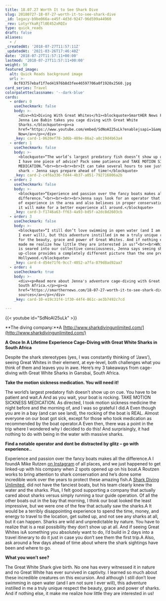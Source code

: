```yaml
---
title: 18.07.27 Worth It to See Shark Dive
slug: 20180727-18-07-27-worth-it-to-see-shark-dive
_id: legacy-b9be066a-e45f-4d3d-9247-96d599a44960
_rev: LotyrYkaRjTl0E452xRQIv
type: quick_reads
draft: false
aliases:
  - /
_createdAt: '2018-07-27T11:57:11Z'
_updatedAt: '2021-03-26T17:46:40Z'
date: '2018-07-27T11:57:11+00:00'
lastmod: '2018-07-27T11:57:11+00:00'
weight: 50
featured_image:
  alt: Quick Reads background image
  url: >-
    8cf83757ebaf1f7ed41976b8d3fee46597706a0f1920x2560.jpg
card_series: Travel
colorpaletteclassname: '--dark-blue'
cards:
  - order: 0
    useCheckmark: false
    body: >-
      <div><h1>Diving With Great Whites</h1><blockquote>SmartHER News Founder
      Jenna Lee Babin takes you cage diving with Great White
      Sharks.</blockquote><p><a
      href="https://www.youtube.com/embed/SdNoAI25uLk?enablejsapi=1&amp;autoplay=1&amp;rel=0">Watch
      Now</a></p></div>
    _key: card-1-0620ef78-3d6b-489e-86a2-a8c19d4b63a4
  - order: 1
    useCheckmark: false
    body: >-
      <blockquote>“The world’s largest predatory fish doesn’t show up on cue. If
      I have one piece of advice? Pack some patience and TAKE MOTION SICKNESS
      MEDICATION.”<br><br><br><br>It can take several hours to see just one
      shark - Jenna says prepare ahead of time!</blockquote>
    _key: card-2-c4f6a336-fd44-4b37-a051-792716806a2b
  - order: 2
    useCheckmark: false
    body: >-
      <blockquote>“Experience and passion over the fancy boats makes all the
      difference.”<br><br><br><br>Jenna says look for an operator that has a ton
      of experience in the area and also believes in proper conservation because
      it will make for a better experience all around.</blockquote>
    _key: card-3-f1746a63-ff63-4a93-bd5f-a2dc8d2603cb
  - order: 3
    useCheckmark: false
    body: >-
      <blockquote>“I still don’t love swimming in open water (and I am not sure
      I ever will), but this adventure instilled in me a truly unique respect
      for the beauty, grace and power of Great Whites. And if nothing else, it
      made me realize how little they are interested in us!”<br><br>While 'Jaws"
      is seared into our collective consciousness, Jenna says seeing sharks
      up-close provides a completely different picture than the one presented by
      Hollywood.</blockquote>
    _key: card-4-d54e71f6-9cc7-4052-a7fa-879d8ad92aa7
  - order: 4
    useCheckmark: true
    body: >-
      <div><p>Read more about Jenna's adventure cage-diving with Great Whites in
      South Africa.</p><p><a
      href="https://smarthernews.com/18-07-27-worth-it-to-see-shark-dive/">view
      sources</a></p></div>
    _key: card-10-e19c31f4-1f30-44f4-861c-ae3b7492c7cd

---
```

{{< youtube id="SdNoAI25uLk" >}}

**The diving company:**A [http://www.sharkdivingunlimited.com/](http://www.sharkdivingunlimited.com/)

**A Once In A Lifetime Experience Cage-Diving with Great White Sharks in South Africa**

Despite the shark stereotypes (yes, I was constantly thinking of ‘Jaws’), seeing Great Whites in their element, at eye-level, both challenges what you think of them and leaves you in awe. Here’s my 3 takeaways from cage-diving with Great White Sharks in Gansbai, South Africa.

**Take the motion sickness medication. You will need it!**

The world’s largest predatory fish doesn’t show up on cue. You have to be patient and wait.A And as you wait, your boat is rocking. TAKE MOTION SICKNESS MEDICATION. As directed, I took motion sickness medicine the night before and the morning of, and I was so grateful I did.A Even though you are in a bay (and can see land), the rocking of the boat is REAL. Almost everyone on our boat got sick, except for those who took medication as recommended by the boat operator.A Even then, there was a point in the trip where I wondered why I decided to do this! And surprisingly, it had nothing to do with being in the water with massive sharks.

**Find a notable operator and dont be distracted by glitz – go with experience..**

Experience and passion over the fancy boats makes all the difference.A I foundA Mike Rutzen [on Instagram](https://www.instagram.com/mikerutzen/) of all places, and we just happened to get linked-up with his company when 2 spots opened up on his boat.A Routzen works to bring attention to shark conservation and he’s done some incredible work over the years to protect these amazing fish.A [Shark Diving Unlimited,](http://www.sharkdivingunlimited.com/) did not have the fanciest boats, but his team clearly knew the water and the sharks. Plus, I felt good supporting a company that actually cared about sharks versus simply running a tour guide operation. Of all the other boats out in the bay that morning, I think our boat looked the least impressive, but we were one of the few that actually saw the sharks.A It would be a terribly disappointing experience to spend the time, money, and energy to travel to the location, get suited up, and not see any sharks at all, but it can happen. Sharks are wild and unpredictable by nature. You have to realize that is a real possibility they don’t show up at all. And if seeing Great Whites isA something you absolutely want to do, I’d build in 2 days into a travel itinerary to do it just in case you don’t see them the first trip.A Also, ask around a few days ahead of time about where the shark sightings have been and where to go.

**What you won’t see?**

The Great White Shark give birth. No one has every witnessed it in nature and no Great White has ever survived in captivity. I learned so much about these incredible creatures on this excursion. And although I still don’t love swimming in open water (and I am not sure I ever will), this adventure instilled in me a truly unique respect the beauty, grace and power of sharks. And if nothing else, it make me realize how little they are interested in us!